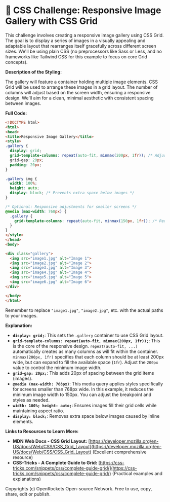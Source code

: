 # 🐞 CSS Challenge:  Responsive Image Gallery with CSS Grid


This challenge involves creating a responsive image gallery using CSS Grid.  The goal is to display a series of images in a visually appealing and adaptable layout that rearranges itself gracefully across different screen sizes. We'll be using plain CSS (no preprocessors like Sass or Less, and no frameworks like Tailwind CSS for this example to focus on core Grid concepts).

**Description of the Styling:**

The gallery will feature a container holding multiple image elements.  CSS Grid will be used to arrange these images in a grid layout.  The number of columns will adjust based on the screen width, ensuring a responsive design.  We'll aim for a clean, minimal aesthetic with consistent spacing between images.


**Full Code:**

```html
<!DOCTYPE html>
<html>
<head>
<title>Responsive Image Gallery</title>
<style>
.gallery {
  display: grid;
  grid-template-columns: repeat(auto-fit, minmax(200px, 1fr)); /* Adjust minmax value for image size */
  grid-gap: 20px;
  padding: 20px;
}

.gallery img {
  width: 100%;
  height: auto;
  display: block; /* Prevents extra space below images */
}

/* Optional: Responsive adjustments for smaller screens */
@media (max-width: 768px) {
  .gallery {
    grid-template-columns: repeat(auto-fit, minmax(150px, 1fr)); /* Reduce image size */
  }
}
</style>
</head>
<body>

<div class="gallery">
  <img src="image1.jpg" alt="Image 1">
  <img src="image2.jpg" alt="Image 2">
  <img src="image3.jpg" alt="Image 3">
  <img src="image4.jpg" alt="Image 4">
  <img src="image5.jpg" alt="Image 5">
  <img src="image6.jpg" alt="Image 6">
</div>

</body>
</html>
```

Remember to replace `"image1.jpg"`, `"image2.jpg"`, etc. with the actual paths to your images.


**Explanation:**

* **`display: grid;`**: This sets the `.gallery` container to use CSS Grid layout.
* **`grid-template-columns: repeat(auto-fit, minmax(200px, 1fr));`**: This is the core of the responsive design.  `repeat(auto-fit, ...)` automatically creates as many columns as will fit within the container.  `minmax(200px, 1fr)` specifies that each column should be at least 200px wide, but can expand to fill the available space (`1fr`).  Adjust the `200px` value to control the minimum image width.
* **`grid-gap: 20px;`**: This adds 20px of spacing between the grid items (images).
* **`@media (max-width: 768px)`**: This media query applies styles specifically for screens smaller than 768px wide. In this example, it reduces the minimum image width to 150px.  You can adjust the breakpoint and styles as needed.
* **`width: 100%; height: auto;`**: Ensures images fill their grid cells while maintaining aspect ratio.
* **`display: block;`**: Removes extra space below images caused by inline elements.


**Links to Resources to Learn More:**

* **MDN Web Docs - CSS Grid Layout:** [https://developer.mozilla.org/en-US/docs/Web/CSS/CSS_Grid_Layout](https://developer.mozilla.org/en-US/docs/Web/CSS/CSS_Grid_Layout)  (Excellent comprehensive resource)
* **CSS-Tricks - A Complete Guide to Grid:** [https://css-tricks.com/snippets/css/complete-guide-grid/](https://css-tricks.com/snippets/css/complete-guide-grid/) (Practical examples and explanations)


Copyrights (c) OpenRockets Open-source Network. Free to use, copy, share, edit or publish.

